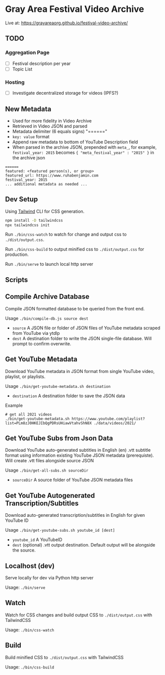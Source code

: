 # Gray Area Festival Video Archive

Live at:
https://grayareaorg.github.io/festival-video-archive/

## TODO

### Aggregation Page

  - [ ] Festival description per year
  - [ ] Topic List

### Hosting

  - [ ] Investigate decentralized storage for videos (IPFS?)

## New Metadata

  - Used for more fidelity in Video Archive
  - Retrieved in Video JSON and parsed
  - Metadata delimiter (6 equals signs) "======"
  - `key: value` format
  - Append raw metadata to bottom of YouTube Description field
  - When parsed in the archive JSON, prepended with `meta_`, for example, `festival_year: 2015` becomes `{ "meta_festival_year" : "2015" }` in the archive json

```
======
featured: <featured person(s), or group>
featured_url: https://www.ruhabenjamin.com
festival_year: 2015
... additional metadata as needed ...
```

## Dev Setup

Using [Tailwind](https://tailwindcss.com/) CLI for CSS generation.

```bash
npm install -D tailwindcss
npx tailwindcss init
```

Run `./bin/css-watch` to watch for change and output css to `./dist/output.css`.

Run `./bin/css-build` to output minified css to `./dist/output.css` for production.

Run `./bin/serve` to launch local http server

## Scripts

## Compile Archive Database

Compile JSON formatted database to be queried from the front end.

Usage `./bin/compile-db.js source dest`

- `source` A JSON file or folder of JSON files of YouTube metadata scraped from YouTube via ytdlp
- `dest` A destination folder to write the JSON single-file database. Will prompt to confirm overwrite.


## Get YouTube Metadata

Download YouTube metadata in JSON format from single YouTube video, playlist, or playlists.

Usage `./bin/get-youtube-metadata.sh destination`

- `destination` A destination folder to save the JSON data

Example
```
# get all 2021 videos
./bin/get-youtube-metadata.sh https://www.youtube.com/playlist?list=PLm8zJ0HKEJIbQgPDRsUHiawVtahvShN8X ./data/videos/2021/
```

## Get YouTube Subs from Json Data

Download YouTube auto-generated subtitles in English (en) .vtt subtitle format using information existing YouTube JSON metadata (prerequiste). Will create .vtt files alongside source JSON

Usage `./bin/get-all-subs.sh sourceDir`

- `sourceDir` A source folder of YouTube JSON metadata files


## Get YouTube Autogenerated Transcription/Subtitles

Download auto-generated transcription/subtitles in English for given YouTube ID

Usage `./bin/get-youtube-subs.sh youtube_id [dest]`

- `youtube_id` A YouTubeID
- `dest` (optional) .vtt output destination. Default output will be alongside the source.


## Localhost (dev)

Serve locally for dev via Python http server

Usage: `./bin/serve`


## Watch

Watch for CSS changes and build output CSS to `./dist/output.css` with TailwindCSS

Usage: `./bin/css-watch`


## Build

Build minified CSS to `./dist/output.css` with TailwindCSS

Usage: `./bin/css-build`
